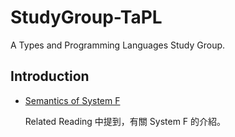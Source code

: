 # StudyGroup-TaPL

A Types and Programming Languages Study Group.

## Introduction

* [Semantics of System F](http://www.paultaylor.eu/stable/semsf.pdf)

  Related Reading 中提到，有關 System F 的介紹。
